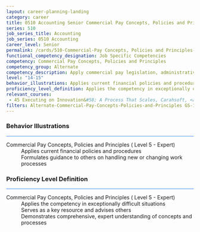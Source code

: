 ```yaml
---
layout: career-planning-landing
category: career
title: 0510 Accounting Senior Commercial Pay Concepts, Policies and Principles
series: 510
job_series_title: Accounting
job_series: 0510 Accounting
career_level: Senior
permalink: /cards/510-Commercial-Pay Concepts, Policies and Principles-Senior
functional_competency_designation: Job Specific Competencies
competency: Commercial Pay Concepts, Policies and Principles
competency_group: Alternate
competency_description: Apply commercial pay legislation, administrative and regulatory requirements, laws and policies governing commercial pay activities and processes
level: "14-15"
behavior_illustrations: Applies current financial policies and procedures ? Formulates guidance to others on handling new or changing work processes
proficiency_level_definition: Applies the competency in exceptionally difficult situations ? Serves as a key resource and advises others ? Demonstrates comprehensive, expert understanding of concepts and processes
relevant_courses: 
 - 45 Executing on Innovation&#58; A Process That Scales, Carahsoft, <a href="https://www.linkedin.com/learning/executing-on-innovation-a-process-that-scales">https://www.linkedin.com/learning/executing-on-innovation-a-process-that-scales</a>
filters: Alternate-Commercial-Pay-Concepts-Policies-and-Principles GS-14-15 series-0510
---
```


<div class="desktop:grid-col-6 margin-y-3">
  <div class="border-top-2 bg-white padding-3 shadow-5 height-full members-hover border-1px button-border border-top-blue radius-lg card-text-color">
    <h3>Behavior Illustrations</h3>
    <hr style="background-color: #2680EB !important;"/>
    <dl class="text-base card-content-color"><dt>Commercial Pay Concepts, Policies and Principles ( Level 5 - Expert)</dt><dd>Applies current financial policies and procedures </dd><dd> Formulates guidance to others on handling new or changing work processes</dd></dl>
  </div>
</div>
<div class="desktop:grid-col-6 margin-y-3">
  <div class="border-top-2 bg-white padding-3 shadow-5 height-full members-hover border-1px button-border border-top-blue radius-lg card-text-color">
    <h3>Proficiency Level Definition</h3>
     <hr style="background-color: #2680EB !important;"/>
    <dl class="text-base card-content-color"><dt>Commercial Pay Concepts, Policies and Principles ( Level 5 - Expert)</dt><dd>Applies the competency in exceptionally difficult situations </dd><dd> Serves as a key resource and advises others </dd><dd> Demonstrates comprehensive, expert understanding of concepts and processes</dd></dl>
  </div>
</div>